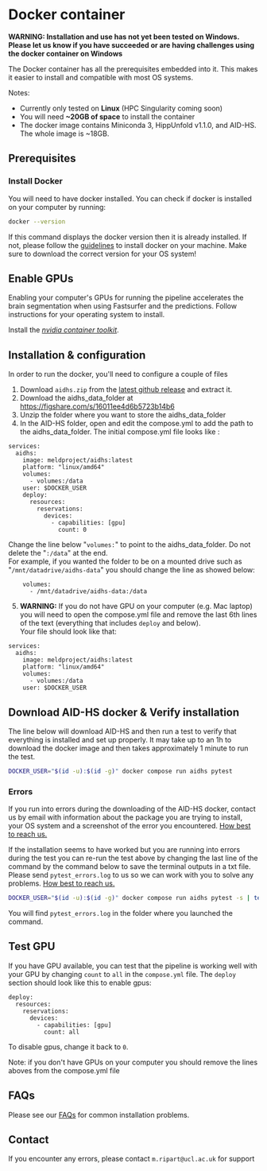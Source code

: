 # Docker container


**WARNING: Installation and use has not yet been tested on Windows. Please let us know if you have succeeded or are having challenges using the docker container on Windows**

The Docker container has all the prerequisites embedded into it. This makes it easier to install and compatible with most OS systems. 

Notes: 
- Currently only tested on **Linux** (HPC Singularity coming soon)
- You will need **~20GB of space** to install the container
- The docker image contains Miniconda 3, HippUnfold v1.1.0, and AID-HS. The whole image is ~18GB.  

## Prerequisites

### Install Docker
You will need to have docker installed. You can check if docker is installed on your computer by running:

```bash
docker --version
```

If this command displays the docker version then it is already installed. If not, please follow the [guidelines](https://docs.docker.com/engine/install/) to install docker on your machine. Make sure to download the correct version for your OS system!

## Enable GPUs

Enabling your computer's GPUs for running the pipeline accelerates the brain segmentation when using Fastsurfer and the predictions. Follow instructions for your operating system to install.

Install the [*nvidia container toolkit*](https://docs.nvidia.com/datacenter/cloud-native/container-toolkit/latest/install-guide.html).

## Installation & configuration
In order to run the docker, you'll need to configure a couple of files

1. Download `aidhs.zip` from the [latest github release](https://github.com/MELDProject/AID-HS/releases/latest) and extract it.
2. Download the aidhs_data_folder at https://figshare.com/s/16011ee4d6b5723b14b6
3. Unzip the folder where you want to store the aidhs_data_folder
4. In the AID-HS folder, open and edit the compose.yml to add the path to the aidhs_data_folder. The initial compose.yml file looks like :
```
services:
  aidhs:
    image: meldproject/aidhs:latest
    platform: "linux/amd64"
    volumes:
      - volumes:/data
    user: $DOCKER_USER
    deploy:
      resources:
        reservations:
          devices:
            - capabilities: [gpu]
              count: 0

```
Change the line below "`volumes:`" to point to the aidhs_data_folder. Do not delete the "`:/data`" at the end.\
For example, if you wanted the folder to be on a mounted drive such as "`/mnt/datadrive/aidhs-data`" you should change the line as showed below:

```
    volumes:
      - /mnt/datadrive/aidhs-data:/data
```

5. **WARNING:** If you do not have GPU on your computer (e.g. Mac laptop) you will need to open the compose.yml file and remove the last 6th lines of the text (everything that includes `deploy` and below).\
Your file should look like that: 
```
services:
  aidhs:
    image: meldproject/aidhs:latest
    platform: "linux/amd64"
    volumes:
      - volumes:/data
    user: $DOCKER_USER
```

## Download AID-HS docker & Verify installation
The line below will download AID-HS and then run a test to verify that everything is installed and set up properly. It may take up to an 1h to download the docker image and then takes approximately 1 minute to run the test.

```bash
DOCKER_USER="$(id -u):$(id -g)" docker compose run aidhs pytest
```


### Errors

If you run into errors during the downloading of the AID-HS docker, contact us by email with information about the package you are trying to install, your OS system and a screenshot of the error you encountered. [How best to reach us.](#contact)

If the installation seems to have worked but you are running into errors during the test you can re-run the test above by changing the last line of the command by the command below to save the terminal outputs in a txt file. Please send `pytest_errors.log` to us so we can work with you to solve any problems. [How best to reach us.](#contact)

```bash
DOCKER_USER="$(id -u):$(id -g)" docker compose run aidhs pytest -s | tee pytest_errors.log
```

You will find `pytest_errors.log` in the folder where you launched the command. 

## Test GPU

If you have GPU available, you can test that the pipeline is working well with your GPU by changing `count` to `all` in the `compose.yml` file. The `deploy` section should look like this to enable gpus:

```
deploy:
  resources:
    reservations:
      devices:
        - capabilities: [gpu]
          count: all
```

To disable gpus, change it back to `0`.

Note: if you don't have GPUs on your computer you should remove the lines aboves from the compose.yml file

## FAQs
Please see our [FAQs](/docs/FAQ.md) for common installation problems.

## Contact

If you encounter any errors, please contact `m.ripart@ucl.ac.uk` for support
